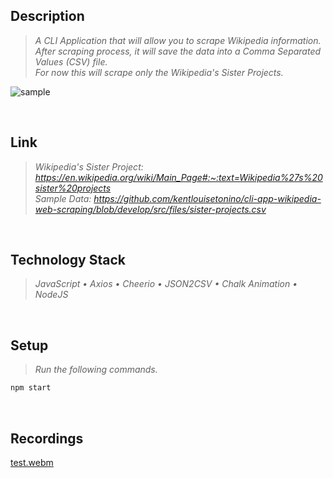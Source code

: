 ## Description
> _A CLI Application that will allow you to scrape Wikipedia information._ <br />
> _After scraping process, it will save the data into a Comma Separated Values (CSV) file._ <br />
> _For now this will scrape only the Wikipedia's Sister Projects._

![sample](https://user-images.githubusercontent.com/69438999/193521598-c0319469-e52e-43c2-b38a-02a48fa4e885.PNG)

<br />

## Link
> _Wikipedia's Sister Project: https://en.wikipedia.org/wiki/Main_Page#:~:text=Wikipedia%27s%20sister%20projects_ <br />
> _Sample Data: https://github.com/kentlouisetonino/cli-app-wikipedia-web-scraping/blob/develop/src/files/sister-projects.csv_

<br />

## Technology Stack
> _JavaScript • Axios • Cheerio • JSON2CSV • Chalk Animation • NodeJS_

<br />

## Setup
> _Run the following commands._
```bash
npm start
```

<br />

## Recordings
[test.webm](https://user-images.githubusercontent.com/69438999/193529069-cd94f049-0870-47b6-adde-220649ef9eb3.webm)
